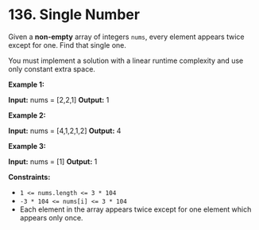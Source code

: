 # 136. Single Number

Given a **non-empty** array of integers ```nums```, every element appears twice except for one. Find that single one.

You must implement a solution with a linear runtime complexity and use only constant extra space.

**Example 1:**

**Input:** nums = [2,2,1]
**Output:** 1

**Example 2:**

**Input:** nums = [4,1,2,1,2]
**Output:** 4

**Example 3:**

**Input:** nums = [1]
**Output:** 1
 

**Constraints:**

* ```1 <= nums.length <= 3 * 104```
* ```-3 * 104 <= nums[i] <= 3 * 104```
* Each element in the array appears twice except for one element which appears only once.